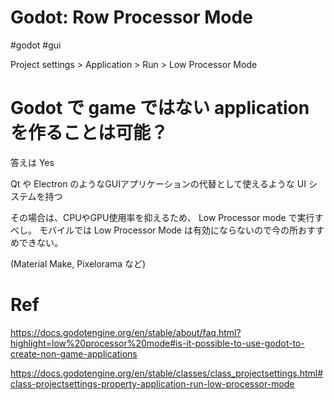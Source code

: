 # Godot: Row Processor Mode

#godot #gui


Project settings > Application > Run > Low Processor Mode

# Godot で game ではない application を作ることは可能？

答えは Yes

Qt や Electron のようなGUIアプリケーションの代替として使えるような UI システムを持つ

その場合は、CPUやGPU使用率を抑えるため、 Low Processor mode で実行すべし。
モバイルでは Low Processor Mode は有効にならないので今の所おすすめできない。

(Material Make, Pixelorama など)




# Ref

https://docs.godotengine.org/en/stable/about/faq.html?highlight=low%20processor%20mode#is-it-possible-to-use-godot-to-create-non-game-applications

https://docs.godotengine.org/en/stable/classes/class_projectsettings.html#class-projectsettings-property-application-run-low-processor-mode
